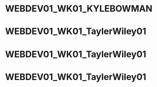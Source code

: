 # WEBDEV01_WK01_KYLEBOWMAN
# WEBDEV01_WK01_TaylerWiley01
# WEBDEV01_WK01_TaylerWiley01
# WEBDEV01_WK01_TaylerWiley01
